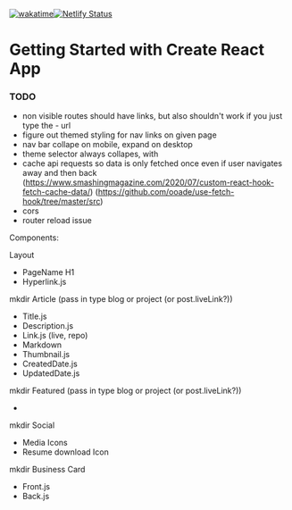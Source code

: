[![wakatime](https://wakatime.com/badge/github/irackson/PersonalFrontend.svg)](https://wakatime.com/badge/github/irackson/PersonalFrontend)[![Netlify Status](https://api.netlify.com/api/v1/badges/de157e9e-6259-4033-8d07-f03a2f592f0f/deploy-status)](https://app.netlify.com/sites/epic-stonebraker-4f69d2/deploys)

# Getting Started with Create React App

### TODO

-   non visible routes should have links, but also shouldn't work if you just type the - url
-   figure out themed styling for nav links on given page
-   nav bar collape on mobile, expand on desktop
-   theme selector always collapes, with
-   cache api requests so data is only fetched once even if user navigates away and then back (<https://www.smashingmagazine.com/2020/07/custom-react-hook-fetch-cache-data/>) (<https://github.com/ooade/use-fetch-hook/tree/master/src>)
-   cors
-   router reload issue

Components:

Layout

-   PageName H1
-   Hyperlink.js

mkdir Article (pass in type blog or project (or post.liveLink?))

-   Title.js
-   Description.js
-   Link.js (live, repo)
-   Markdown
-   Thumbnail.js
-   CreatedDate.js
-   UpdatedDate.js

mkdir Featured (pass in type blog or project (or post.liveLink?))

-

mkdir Social

-   Media Icons
-   Resume download Icon

mkdir Business Card

-   Front.js
-   Back.js
